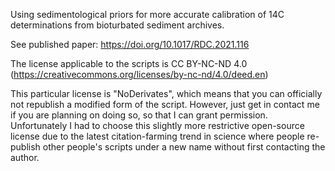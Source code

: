 Using sedimentological priors for more accurate calibration of 14C determinations from bioturbated sediment archives.

See published paper: https://doi.org/10.1017/RDC.2021.116 

The license applicable to the scripts is CC BY-NC-ND 4.0 (https://creativecommons.org/licenses/by-nc-nd/4.0/deed.en)

This particular license is "NoDerivates", which means that you can officially not republish a modified form of the script. However, just get in contact me if you are planning on doing so, so that I can grant permission. Unfortunately I had to choose this slightly more restrictive open-source license due to the latest citation-farming trend in science where people re-publish other people's scripts under a new name without first contacting the author.
